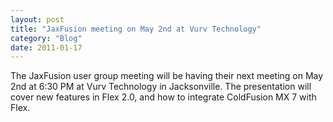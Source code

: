 ```yaml
---
layout: post
title: "JaxFusion meeting on May 2nd at Vurv Technology"
category: "Blog"
date: 2011-01-17
---
```



The JaxFusion user group meeting will be having their next meeting on May 2nd at 6:30 PM at Vurv Technology in Jacksonville. The presentation will cover new features in Flex 2.0, and how to integrate ColdFusion MX 7 with Flex.